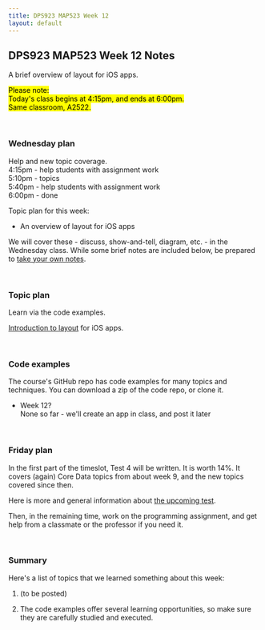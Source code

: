 ```yaml
---
title: DPS923 MAP523 Week 12
layout: default
---
```


## DPS923 MAP523 Week 12 Notes

A brief overview of layout for iOS apps.

<mark>Please note:<br>Today's class begins at 4:15pm, and ends at 6:00pm.<br>Same classroom, A2522.</mark>

<br>

### Wednesday plan

Help and new topic coverage.  
4:15pm - help students with assignment work  
5:10pm - topics  
5:40pm - help students with assignment work  
6:00pm - done  

Topic plan for this week:
* An overview of layout for iOS apps

We will cover these - discuss, show-and-tell, diagram, etc. - in the Wednesday class. While some brief notes are included below, be prepared to [take your own notes](/standards#taking-notes-in-class). 

<br>

### Topic plan 

Learn via the code examples.

[Introduction to layout](layout-fundamentals) for iOS apps. 

<br>

### Code examples

The course's GitHub repo has code examples for many topics and techniques. You can download a zip of the code repo, or clone it. 
* Week 12?  
None so far - we'll create an app in class, and post it later 

<br>

### Friday plan

In the first part of the timeslot, Test 4 will be written. It is worth 14%. It covers (again) Core Data topics from about week 9, and the new topics covered since then. 

Here is more and general information about [the upcoming test](test-success-info). 

Then, in the remaining time, work on the programming assignment, and get help from a classmate or the professor if you need it. 

<br>

### Summary

Here's a list of topics that we learned something about this week:
1. (to be posted)

1. The code examples offer several learning opportunities, so make sure they are carefully studied and executed. 


<br>
